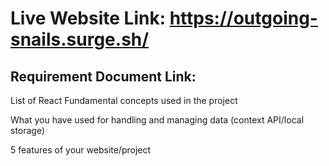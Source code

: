 # Live Website Link: https://outgoing-snails.surge.sh/
##  Requirement Document Link: 

List of React Fundamental concepts used in the project

What you have used for handling and managing data (context
API/local storage)

5 features of your website/project
